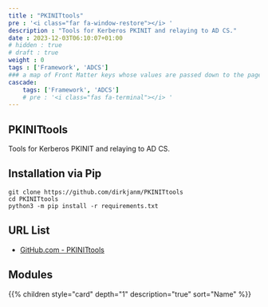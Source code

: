 ```yaml
---
title : "PKINITtools"
pre : '<i class="far fa-window-restore"></i> '
description : "Tools for Kerberos PKINIT and relaying to AD CS."
date : 2023-12-03T06:10:07+01:00
# hidden : true
# draft : true
weight : 0
tags : ['Framework', 'ADCS']
### a map of Front Matter keys whose values are passed down to the page's descendants unless overwritten by self or a closer ancestor's cascade. 
cascade:
    tags: ['Framework', 'ADCS']
    # pre : '<i class="fas fa-terminal"></i> '
---
```


## PKINITtools

Tools for Kerberos PKINIT and relaying to AD CS.

## Installation via Pip

```plain
git clone https://github.com/dirkjanm/PKINITtools
cd PKINITtools
python3 -m pip install -r requirements.txt
```

## URL List

* [GitHub.com - PKINITtools](https://github.com/dirkjanm/PKINITtools)

## Modules

{{% children style="card" depth="1" description="true" sort="Name"  %}}
